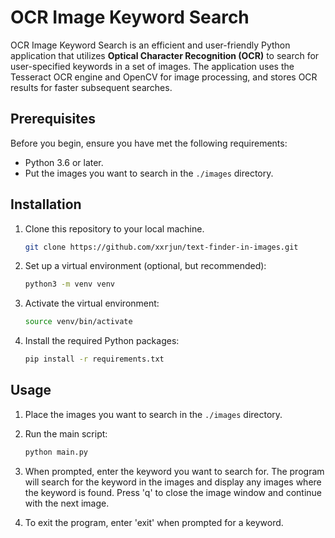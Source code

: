 # OCR Image Keyword Search

OCR Image Keyword Search is an efficient and user-friendly Python application that utilizes **Optical Character Recognition (OCR)** to search for user-specified keywords in a set of images. The application uses the Tesseract OCR engine and OpenCV for image processing, and stores OCR results for faster subsequent searches.

## Prerequisites

Before you begin, ensure you have met the following requirements:

- Python 3.6 or later.
- Put the images you want to search in the `./images` directory.

## Installation

1. Clone this repository to your local machine.

   ```bash
   git clone https://github.com/xxrjun/text-finder-in-images.git
   ```

2. Set up a virtual environment (optional, but recommended):

   ```bash
   python3 -m venv venv
   ```

3. Activate the virtual environment:

   ```bash
   source venv/bin/activate
   ```

4. Install the required Python packages:

   ```bash
   pip install -r requirements.txt
   ```

## Usage

1. Place the images you want to search in the `./images` directory.
2. Run the main script:

   ```bash
   python main.py
   ```

3. When prompted, enter the keyword you want to search for. The program will search for the keyword in the images and display any images where the keyword is found. Press 'q' to close the image window and continue with the next image.

4. To exit the program, enter 'exit' when prompted for a keyword.
